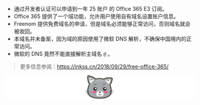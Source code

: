 
* 通过开发者认证可以申请到一年 25 账户 的 Office 365 E3 订阅。
* Office 365 提供了一个域功能，允许用户使用自有域名设置账户信息。
* Freenom 提供免费域名的申请，但是域名必须能够正常访问，否则域名就会被收回。
* 本域名并未备案，因为域的原因使用了微软 DNS 解析，不确保中国境内的正常访问。
* 微软的 DNS 竟然不能直接解析主域名 `@` 。

> 更多信息参阅：https://inkss.cn/2018/09/29/free-office-365/

![1538491996529](assets/1538491996529.png)
